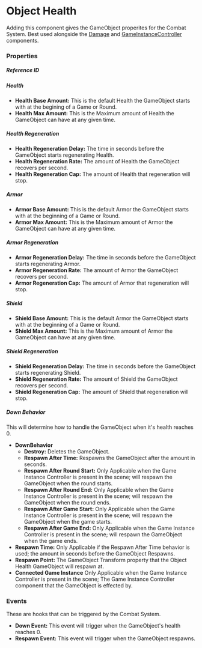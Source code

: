 # Object Health <div class="whitelisted" data-list="W"></div>
Adding this component gives the GameObject properites for the Combat System. Best used alongside the [Damage](Damage.md) and [GameInstanceController](GameInstanceController.md) components.

### Properties

##### Reference ID

##### Health
+ **Health Base Amount:** This is the default Health the GameObject starts with at the begining of a Game or Round.
+ **Health Max Amount:** This is the Maximum amount of Health the GameObject can have at any given time.

##### Health Regeneration
+ **Health Regeneration Delay:** The time in seconds before the GameObject starts regenerating Health.
+ **Health Regeneration Rate:** The amount of Health the GameObject recovers per second.
+ **Health Regeneration Cap:** The amount of Health that regeneration will stop.

##### Armor
+ **Armor Base Amount:** This is the default Armor the GameObject starts with at the beginning of a Game or Round.
+ **Armor Max Amount:** This is the Maximum amount of Armor the GameObject can have at any given time.

##### Armor Regeneration
+ **Armor Regeneration Delay:** The time in seconds before the GameObject starts regenerating Armor.
+ **Armor Regeneration Rate:** The amount of Armor the GameObject recovers per second.
+ **Armor Regeneration Cap:** The amount of Armor that regeneration will stop.

##### Shield
+ **Shield Base Amount:** This is the default Armor the GameObject starts with at the beginning of a Game or Round.
+ **Shield Max Amount:** This is the Maximum amount of Armor the GameObject can have at any given time.

##### Shield Regeneration
+ **Shield Regeneration Delay:** The time in seconds before the GameObject starts regenerating Shield.
+ **Shield Regeneration Rate:** The amount of Shield the GameObject recovers per second.
+ **Shield Regeneration Cap:** The amount of Shield that regeneration will stop.

##### Down Behavior
This will determine how to handle the GameObject when it's health reaches 0.
+ **DownBehavior**
  - **Destroy:** Deletes the GameObject.
  - **Respawn After Time:** Respawns the GameObject after the amount in seconds.
  - **Respawn After Round Start:** Only Applicable when the Game Instance Controller is present in the scene; will respawn the GameObject when the round starts.
  - **Respawn After Round End:** Only Applicable when the Game Instance Controller is present in the scene; will respawn the GameObject when the round ends.
  - **Respawn After Game Start:** Only Applicable when the Game Instance Controller is present in the scene; will respawn the GameObject when the game starts.
  - **Respawn After Game End:** Only Applicable when the Game Instance Controller is present in the scene; will respawn the GameObject when the game ends.
+ **Respawn Time:** Only Applicable if the Respawn After Time behavior is used; the amount in seconds before the GameObject Respawns.
+ **Respawn Point:** The GameObject Transform property that the Object Health GameObject will respawn at.
+ **Connected Game Instance** Only Applicable when the Game Instance Controller is present in the scene; The Game Instance Controller component that the GameObject is effected by.

### Events
These are hooks that can be triggered by the Combat System.
+ **Down Event:** This event will trigger when the GameObject's health reaches 0.
+ **Respawn Event:** This event will trigger when the GameObject respawns.
